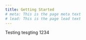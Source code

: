 ```yaml
---
title: Getting Started
# meta: This is the page meta text
# lead: This is the page lead text
---
```


Testing tesgting 1234